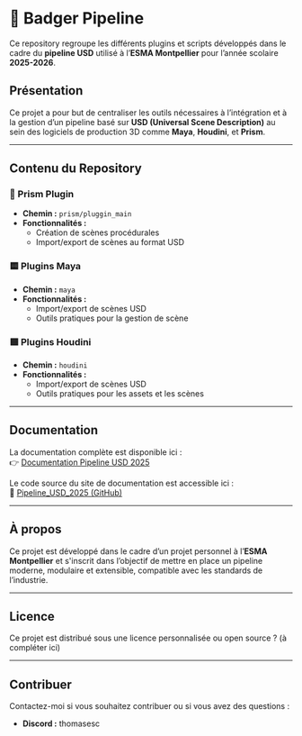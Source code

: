 # 🦡 Badger Pipeline

Ce repository regroupe les différents plugins et scripts développés dans le cadre du **pipeline USD** utilisé à l’**ESMA Montpellier** pour l’année scolaire **2025-2026**.

## Présentation

Ce projet a pour but de centraliser les outils nécessaires à l’intégration et à la gestion d’un pipeline basé sur **USD (Universal Scene Description)** au sein des logiciels de production 3D comme **Maya**, **Houdini**, et **Prism**.

---

## Contenu du Repository

### 🔷 Prism Plugin
- **Chemin :** `prism/pluggin_main`
- **Fonctionnalités :**
  - Création de scènes procédurales
  - Import/export de scènes au format USD

### 🟨 Plugins Maya
- **Chemin :** `maya`
- **Fonctionnalités :**
  - Import/export de scènes USD
  - Outils pratiques pour la gestion de scène

### 🟥 Plugins Houdini
- **Chemin :** `houdini`
- **Fonctionnalités :**
  - Import/export de scènes USD
  - Outils pratiques pour les assets et les scènes

---

## Documentation

La documentation complète est disponible ici :  
👉 [Documentation Pipeline USD 2025](https://thomasescalle.github.io/Pipeline_USD_2025/)

Le code source du site de documentation est accessible ici :  
🔗 [Pipeline_USD_2025 (GitHub)](https://github.com/thomasescalle/Pipeline_USD_2025)

---

## À propos

Ce projet est développé dans le cadre d’un projet personnel à l’**ESMA Montpellier** et s'inscrit dans l’objectif de mettre en place un pipeline moderne, modulaire et extensible, compatible avec les standards de l’industrie.

---

## Licence

Ce projet est distribué sous une licence personnalisée ou open source ? (à compléter ici)

---

## Contribuer

Contactez-moi si vous souhaitez contribuer ou si vous avez des questions :
- **Discord :** thomasesc